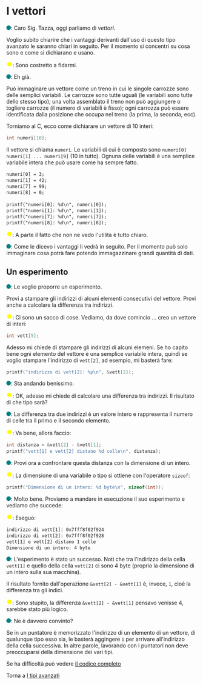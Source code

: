 # I vettori

![](../../images/people/tess.png): Caro Sig. Tazza, oggi parliamo di *vettori*.

Voglio subito chiarire che i vantaggi derivanti dall'uso di questo tipo
avanzato le saranno chiari in seguito. Per il momento si concentri su cosa
sono e come si dichiarano e usano.

![](../../images/people/tazza.png): Sono costretto a fidarmi.

![](../../images/people/tess.png): Eh già.

Può immaginare un vettore come un treno in cui le singole carrozze sono
delle semplici variabili. Le carrozze sono tutte uguali (le variabili sono
tutte dello stesso tipo); una volta assemblato il treno non può aggiungere
o togliere carrozze (il numero di variabili è fisso); ogni carrozza
può essere identificata dalla posizione che occupa nel treno (la prima,
la seconda, ecc).

Torniamo al C, ecco come dichiarare un vettore di 10 interi:

```c
int numeri[10];
```

Il vettore si chiama `numeri`. Le variabili di cui è
composto sono `numeri[0] numeri[1] ... numeri[9]` (10 in tutto).
Ognuna delle variabili è una semplice variabile intera che può usare come ha sempre fatto.

```
numeri[0] = 3;
numeri[1] = 42;
numeri[7] = 99;
numeri[8] = 0;

printf("numeri[0]: %d\n", numeri[0]);
printf("numeri[1]: %d\n", numeri[1]);
printf("numeri[7]: %d\n", numeri[7]);
printf("numeri[8]: %d\n", numeri[8]);
```

![](../../images/people/tazza.png): A parte il fatto che non ne vedo l'utilità
è tutto chiaro.

![](../../images/people/tess.png): Come le dicevo i vantaggi li vedrà in seguito.
Per il momento può solo immaginare cosa potrà fare potendo immagazzinare grandi
quantità di dati.

## Un esperimento

![](../../images/people/tess.png): Le voglio proporre un esperimento.

Provi a
stampare gli indirizzi di alcuni elementi consecutivi del vettore. Provi
anche a calcolare la differenza tra indirizzi.

![](../../images/people/tazza.png): Ci sono un sacco di cose. Vediamo, da dove
comincio ... creo un vettore di interi:

```c
int vett[5];
```

Adesso mi chiede di stampare gli indirizzi di alcuni elemeni. Se ho capito bene
ogni elemento del vettore è una semplice variabile intera, quindi se voglio
stampare l'indirizzo di `vett[2]`, ad esempio, mi basterà fare:

```c
printf("indirizzo di vett[2]: %p\n", &vett[2]);
```

![](../../images/people/tess.png): Sta andando benissimo.

![](../../images/people/tazza.png): OK, adesso mi chiede di calcolare una differenza
tra indirizzi. Il risultato di che tipo sarà?

![](../../images/people/tess.png): La differenza tra due indirizzi è un valore intero
e rappresenta il numero di celle tra il primo e il secondo elemento.

![](../../images/people/tazza.png): Va bene, allora faccio:

```c
int distanza = &vett[2] - &vett[1];
printf("vett[1] e vett[2] distano %d celle\n", distanza);
```

![](../../images/people/tess.png): Provi ora a confrontare
questa distanza con la dimensione di un intero.

![](../../images/people/tazza.png): La dimensione di una variabile o tipo
si ottiene con l'operatore `sizeof`:

```c
printf("Dimensione di un intero: %d byte\n", sizeof(int));
```

![](../../images/people/tess.png): Molto bene. Proviamo a mandare in esecuzione
il suo esperimento e vediamo che succede:

![](../../images/people/tazza.png): Eseguo:

```
indirizzo di vett[1]: 0x7fff8f02f924
indirizzo di vett[2]: 0x7fff8f02f928
vett[1] e vett[2] distano 1 celle
Dimensione di un intero: 4 byte
```

![](../../images/people/tess.png): L'esperimento è stato un successo. Noti
che tra l'indirizzo della cella `vett[1]` e quello della cella `vett[2]`
ci sono 4 byte (proprio la dimensione di un intero sulla sua macchina).

Il risultato fornito dall'operazione `&vett[2] - &vett[1]` è, invece, `1`,
cioè la differenza tra gli indici.

![](../../images/people/tazza.png): Sono stupito, la differenza `&vett[2] - &vett[1]` pensavo
venisse 4, sarebbe stato più logico.

![](../../images/people/tess.png): Ne è davvero convinto?

Se in un puntatore è memorizzato l'indirizzo di un elemento di un vettore,
di qualunque tipo esso sia, le basterà aggingere `1` per arrivare all'indirizzo
della cella successiva. In altre parole, lavorando con i puntatori non deve
preoccuparsi della dimensione dei vari tipi.

Se ha difficoltà può vedere <a href="https://github.com/FabioZTessitore/laboratorio/blob/master/esempi/part-ii/tipi-avanzati/vettori.c">il codice completo</a>

Torna a [I tipi avanzati](../summary.md)
